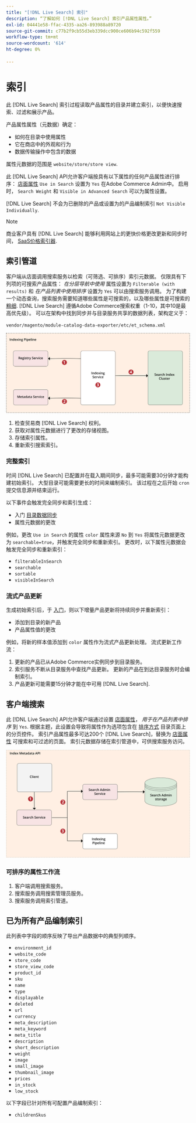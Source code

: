 ```yaml
---
title: "[!DNL Live Search] 索引"
description: “了解如何 [!DNL Live Search] 索引产品属性属性。”
exl-id: 04441e58-ffac-4335-aa26-893988a89720
source-git-commit: c77b2f9cb55d3eb339dcc900ce606b94c592f559
workflow-type: tm+mt
source-wordcount: '614'
ht-degree: 0%

---
```


# 索引

此 [!DNL Live Search] 索引过程读取产品属性的目录并建立索引，以便快速搜索、过滤和展示产品。

产品属性属性（元数据）确定：

* 如何在目录中使用属性
* 它在商店中的外观和行为
* 数据传输操作中包含的数据

属性元数据的范围是 `website/store/store view`.

此 [!DNL Live Search] API允许客户端按具有以下属性的任何产品属性进行排序： [店面属性](https://experienceleague.adobe.com/docs/commerce-admin/catalog/product-attributes/product-attributes.html) `Use in Search` 设置为 `Yes` 在Adobe Commerce Admin中。 启用时， `Search Weight` 和 `Visible in Advanced Search` 可以为属性设置。

[!DNL Live Search] 不会为已删除的产品或设置为的产品编制索引 `Not Visible Individually`.

>[!NOTE]
>
> 商业客户具有 [!DNL Live Search] 能够利用网站上的更快价格更改更新和同步时间， [SaaS价格索引器](../price-index/index.md).

## 索引管道

客户端从店面调用搜索服务以检索（可筛选、可排序）索引元数据。 仅限具有下列项的可搜索产品属性： *在分层导航中使用* 属性设置为 `Filterable (with results)` 和 *在产品列表中使用排序* 设置为 `Yes` 可以由搜索服务调用。
为了构建一个动态查询，搜索服务需要知道哪些属性是可搜索的，以及哪些属性是可搜索的 [粗细](https://experienceleague.adobe.com/docs/commerce-admin/catalog/catalog/search/search-results.html#weighted-search). [!DNL Live Search] 遵循Adobe Commerce搜索权重（1-10，其中10是最高优先级）。 可以在架构中找到同步并与目录服务共享的数据列表，架构定义于：

`vendor/magento/module-catalog-data-exporter/etc/et_schema.xml`

![[!DNL Live Search] 索引客户端搜索图](assets/indexing-pipeline.svg)

1. 检查贸易商 [!DNL Live Search] 权利。
1. 获取对属性元数据进行了更改的存储视图。
1. 存储索引属性。
1. 重新索引搜索索引。

### 完整索引

时间 [!DNL Live Search] 已配置并在载入期间同步，最多可能需要30分钟才能构建初始索引。 大型目录可能需要更长的时间来编制索引。 该过程在之后开始 `cron` 提交信息源并结束运行。

以下事件会触发完全同步和索引生成：

* 入门 [目录数据同步](install.md#synchronize-catalog-data)
* 属性元数据的更改

例如，更改 `Use in Search` 的属性 `color` 属性来源 `No` 到 `Yes` 将属性元数据更改为 `searchable=true`，并触发完全同步和重新索引。 更改时，以下属性元数据会触发完全同步和重新索引：

* `filterableInSearch`
* `searchable`
* `sortable`
* `visibleInSearch`

### 流式产品更新

生成初始索引后，于 [入门](install.md#synchronize-catalog-data)，则以下增量产品更新将持续同步并重新索引：

* 添加到目录的新产品
* 产品属性值的更改

例如，将新的样本值添加到 `color` 属性作为流式产品更新处理。
流式更新工作流：

1. 更新的产品已从Adobe Commerce实例同步到目录服务。
1. 索引服务不断从目录服务中查找产品更新。 更新的产品在到达目录服务时会编制索引。
1. 产品更新可能需要15分钟才能在中可用 [!DNL Live Search].

## 客户端搜索

此 [!DNL Live Search] API允许客户端通过设置 [店面属性](https://experienceleague.adobe.com/docs/commerce-admin/catalog/product-attributes/product-attributes.html)， *用于在产品列表中排序* 到 `Yes`. 根据主题，此设置会导致将属性作为选项包含在 [排序方式](https://experienceleague.adobe.com/docs/commerce-admin/catalog/catalog/navigation/navigation.html) 目录页面上的分页控件。 索引产品属性最多可达200个 [!DNL Live Search]，替换为 [店面属性](https://experienceleague.adobe.com/docs/commerce-admin/catalog/product-attributes/product-attributes.html) 可搜索和可过滤的页面。
索引元数据存储在索引管道中，可供搜索服务访问。

![[!DNL Live Search] 索引元数据API图](assets/index-metadata-api.svg)

### 可排序的属性工作流

1. 客户端调用搜索服务。
1. 搜索服务调用搜索管理员服务。
1. 搜索服务调用索引管道。

## 已为所有产品编制索引

此列表中字段的顺序反映了导出产品数据中的典型列顺序。

* `environment_id`
* `website_code`
* `store_code`
* `store_view_code`
* `product_id`
* `sku`
* `name`
* `type`
* `displayable`
* `deleted`
* `url`
* `currency`
* `meta_description`
* `meta_keyword`
* `meta_title`
* `description`
* `short_description`
* `weight`
* `image`
* `small_image`
* `thumbnail_image`
* `prices`
* `in_stock`
* `low_stock`

以下字段已针对所有可配置产品编制索引：

* `childrenSkus`
